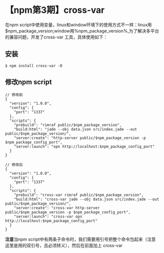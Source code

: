 # 【npm第3期】cross-var

在npm script中使用变量，linux和window环境下的使用方式不一样：linux用$npm_package_version;window用%npm_package_version%,为了解决多平台的兼容问题，开发了cross-var 工具，具体使用如下：

## 安装

```
$ npm install cross-var -D
```

## 修改npm script

```
// 修改前
{
  "version": "1.0.0",
  "config": {
    "port": "1337"
  },
  "scripts": {
    "prebuild": "rimraf public/$npm_package_version",
    "build:html": "jade --obj data.json src/index.jade --out public/$npm_package_version/",
    "server:create": "http-server public/$npm_package_version -p $npm_package_config_port",
    "server:launch": "opn http://localhost:$npm_package_config_port"
  }
}
```

```
// 修改后
{
  "version": "1.0.0",
  "config": {
    "port": "1337"
  },
  "scripts": {
    "prebuild": "cross-var rimraf public/$npm_package_version",
    "build:html": "cross-var jade --obj data.json src/index.jade --out public/$npm_package_version/",
    "server:create": "cross-var http-server public/$npm_package_version -p $npm_package_config_port",
    "server:launch": "cross-var opn http://localhost:$npm_package_config_port"
  }
}
```

**注意**当npm script中有两条子命令时，我们需要用引号把整个命令包起来（注意这里是用的双引号，且必须转义），然后在前面加上 cross-var